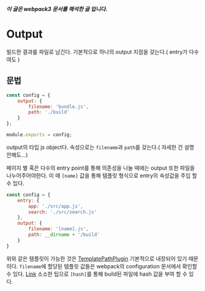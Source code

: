 ***이 글은 webpack3 문서를 해석한 글 입니다.***

# Output
빌드한 결과를 파일로 남긴다. 기본적으로 하나의 output 지점을 갖는다.( entry가 다수여도 )

## 문법
```javascript
const config = {
    output: {
        filename: 'bundle.js',
        path: './build'
    }
};

module.exports = config;
```

output의 타입 js object다. 속성으로는 `filename`과 `path`를 갖는다.( 자세한 건 설명 안해도...)

페이지 별 혹은 다수의 entry point를 통해 의존성을 나눌 때에는 output 또한 파일을 나누어주어야한다.
이 때 `[name]` 값을 통해 템플릿 형식으로 entry의 속성값을 주입 할 수 있다.
```javascript
const config = {
    entry: {
        app: './src/app.js',
        search: './src/search.js'
    },
    output: {
        filename: '[name].js',
        path: __dirname + '/build'
    }
}
```
위와 같은 템플릿이 가능한 것은 [TemplatePathPlugin](https://github.com/webpack/webpack/blob/master/lib/TemplatedPathPlugin.js)
기본적으로 내장되어 있기 때문이다. `filename`에 할당된 템플릿 값들은 webpack의 configuration 문서에서 확인할 수 있다. [Link](https://webpack.js.org/configuration/output/#output-filename)
소소한 팁으로 `[hash]`를 통해 build된 파일에 hash 값을 부여 할 수 있다.
